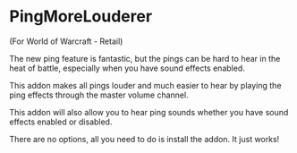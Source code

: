 # PingMoreLouderer
(For World of Warcraft - Retail)

The new ping feature is fantastic, but the pings can be hard to hear in the heat of battle, especially when you have sound effects enabled.

This addon makes all pings louder and much easier to hear by playing the ping effects through the master volume channel.

This addon will also allow you to hear ping sounds whether you have sound effects enabled or disabled.

There are no options, all you need to do is install the addon. It just works!
